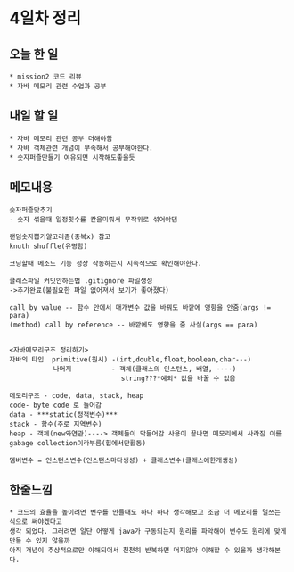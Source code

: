 # 4일차 정리

## 오늘 한 일    
    * mission2 코드 리뷰 
    * 자바 메모리 관련 수업과 공부
    
## 내일 할 일
    * 자바 메모리 관련 공부 더해야함   
    * 자바 객체관련 개념이 부족해서 공부해야한다.
    * 숫자퍼즐만들기 여유되면 시작해도좋을듯

## 메모내용   
    
    
    숫자퍼즐맞추기
    - 숫자 섞을때 일정횟수를 칸을미뤄서 무작위로 섞어야댐
    
    랜덤숫자뽑기알고리즘(중복x) 참고
    knuth shuffle(유명함)
    
    코딩할때 메소드 기능 정상 작동하는지 지속적으로 확인해야한다.
    
    클래스파일 커밋안하는법 .gitignore 파일생성
    ->추가완료(불필요한 파일 없어져서 보기가 좋아졌다)    
    
    call by value -- 함수 안에서 매개변수 값을 바꿔도 바깥에 영향을 안줌(args != para)
    (method) call by reference -- 바깥에도 영향을 줌 사실(args == para)
    
    
    <자바메모리구조 정리하기>
    자바의 타입  primitive(원시) -(int,double,float,boolean,char---)
               나머지          - 객체(클래스의 인스턴스, 배열, ····)
                                string???*예외* 값을 바꿀 수 없음
    
    메모리구조 - code, data, stack, heap
    code- byte code 로 들어감
    data - ***static(정적변수)***
    stack - 함수(주로 지역변수)
    heap - 객체(new와연관)----> 객체들이 막들어감 사용이 끝나면 메모리에서 사라짐 이를 gabage collection이라부름(힙에서만활동)
    
    멤버변수 = 인스턴스변수(인스턴스마다생성) + 클래스변수(클래스에한개생성)


 
 ## 한줄느낌   
 
    * 코드의 효율을 높이려면 변수를 만들때도 하나 하나 생각해보고 조금 더 메모리를 덜쓰는 식으로 써야겠다고
    생각 되었다. 그러려면 일단 어떻게 java가 구동되는지 원리를 파악해야 변수도 원리에 맞게 만들 수 있지 않을까
    아직 개념이 추상적으로만 이해되어서 천천히 반복하면 머지않아 이해할 수 있을까 생각해본다.
 
    